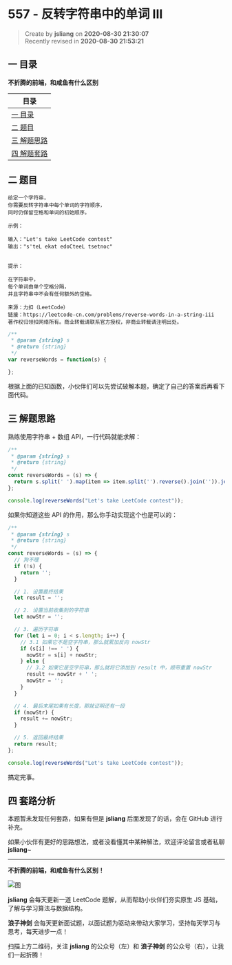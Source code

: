 557 - 反转字符串中的单词 III
===

> Create by **jsliang** on **2020-08-30 21:30:07**  
> Recently revised in **2020-08-30 21:53:21**

## 一 目录

**不折腾的前端，和咸鱼有什么区别**

| 目录 |
| --- |
| [一 目录](#chapter-one) |
| [二 题目](#chapter-two) |
| [三 解题思路](#chapter-three) |
| [四 解题套路](#chapter-four) |

## 二 题目



```
给定一个字符串，
你需要反转字符串中每个单词的字符顺序，
同时仍保留空格和单词的初始顺序。

示例：

输入："Let's take LeetCode contest"
输出："s'teL ekat edoCteeL tsetnoc"
 

提示：

在字符串中，
每个单词由单个空格分隔，
并且字符串中不会有任何额外的空格。

来源：力扣（LeetCode）
链接：https://leetcode-cn.com/problems/reverse-words-in-a-string-iii
著作权归领扣网络所有。商业转载请联系官方授权，非商业转载请注明出处。
```

```js
/**
 * @param {string} s
 * @return {string}
 */
var reverseWords = function(s) {

};
```

根据上面的已知函数，小伙伴们可以先尝试破解本题，确定了自己的答案后再看下面代码。

## 三 解题思路



熟练使用字符串 + 数组 API，一行代码就能求解：

```js
/**
 * @param {string} s
 * @return {string}
 */
const reverseWords = (s) => {
  return s.split(' ').map(item => item.split('').reverse().join('')).join(' ');
};

console.log(reverseWords("Let's take LeetCode contest"));
```

如果你知道这些 API 的作用，那么你手动实现这个也是可以的：

```js
/**
 * @param {string} s
 * @return {string}
 */
const reverseWords = (s) => {
  // 狗不理
  if (!s) {
    return '';
  }

  // 1. 设置最终结果
  let result = '';

  // 2. 设置当前收集到的字符串
  let nowStr = '';

  // 3. 遍历字符串
  for (let i = 0; i < s.length; i++) {
    // 3.1 如果它不是空字符串，那么就累加反向 nowStr
    if (s[i] !== ' ') {
      nowStr = s[i] + nowStr;
    } else {
      // 3.2 如果它是空字符串，那么就将它添加到 result 中，顺带重置 nowStr
      result += nowStr + ' ';
      nowStr = '';
    }
  }

  // 4. 最后末尾如果有长度，那就证明还有一段
  if (nowStr) {
    result += nowStr;
  }

  // 5. 返回最终结果
  return result;
};

console.log(reverseWords("Let's take LeetCode contest"));
```

搞定完事。

## 四 套路分析



本题暂未发现任何套路，如果有但是 **jsliang** 后面发现了的话，会在 GitHub 进行补充。

如果小伙伴有更好的思路想法，或者没看懂其中某种解法，欢迎评论留言或者私聊 **jsliang**~

---

**不折腾的前端，和咸鱼有什么区别！**

![图](https://github.com/LiangJunrong/document-library/blob/master/public-repertory/img/z-index-small.png?raw=true)

**jsliang** 会每天更新一道 LeetCode 题解，从而帮助小伙伴们夯实原生 JS 基础，了解与学习算法与数据结构。

**浪子神剑** 会每天更新面试题，以面试题为驱动来带动大家学习，坚持每天学习与思考，每天进步一点！

扫描上方二维码，关注 **jsliang** 的公众号（左）和 **浪子神剑** 的公众号（右），让我们一起折腾！

